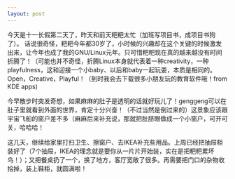 ```yaml
---
layout: post
---
```

今天是十一长假第二天了，昨天和前天粑粑太忙（加班写项目书，成项目书狗了）。
话说很奇怪，粑粑今年都30岁了，小时候的兴趣却在这个关键的时候激发出来，让今年也成了我的GNU/Linux元年。只可惜粑粑现在真的越来越没有时间折腾了！（可能也并不奇怪，折腾Linux本身就代表着一种creativity，一种playfulness，这和迎接一个小baby、以后和baby一起玩耍，本质是相同的。
Open，Creative，Playful！（到时我会去下载很多小朋友玩的教育软件哦！from KDE apps)

今早散步时突发奇想，如果麻麻的肚子是透明的话就好玩儿了！genggeng可以在肚子里就看到外面的世界，肯定十分兴奋！（不过当然是倒过来的）这景象应该跟宇宙飞船的窗户差不多（麻麻后来补充说，那就把肚脐眼做成一个小窗户，可开可关，哈哈哈！

这几天，继续给家里打扫卫生、擦窗户、去IKEA补充些用品。上周已经把抽屉柜装好了（7个抽屉，IKEA的理念就是要你从一片片开始装，实在是把粑粑累坏鸟！）；又把餐桌扔了一个，换了地方，客厅宽敞了很多。再需要把门口的杂物收拾掉，装上鞋柜，就圆满啦！
